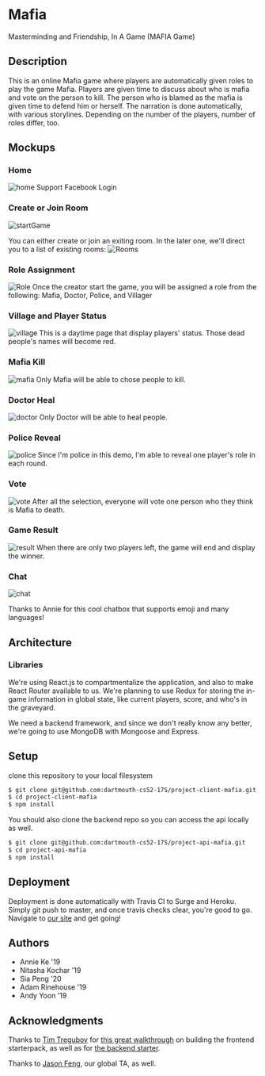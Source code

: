 # Mafia
Masterminding and Friendship, In A Game (MAFIA Game)

## Description
This is an online Mafia game where players are automatically given roles to play the game Mafia. Players are given time to discuss about who is mafia and vote on the person to kill. The person who is blamed as the mafia is given time to defend him or herself. The narration is done automatically, with various storylines. Depending on the number of the players, number of roles differ, too.

## Mockups

### Home
![home](public/images/Landing_Page.png "home")
Support Facebook Login

### Create or Join Room
![startGame](public/images/Join:Create.png "start")

You can either create or join an exiting room. In the later one, we'll direct you to a list of existing rooms:
![Rooms](public/images/Rooms.png "Room")

### Role Assignment
![Role](public/images/Role_Assignment.png "role")
Once the creator start the game, you will be assigned a role from the following:
Mafia, Doctor, Police, and Villager

### Village and Player Status
![village](public/images/Player_Status.png "village")
This is a daytime page that display players' status. Those dead people's names will become red.

### Mafia Kill
![mafia](public/images/Mafia_Kill.png "mafia")
Only Mafia will be able to chose people to kill. 

### Doctor Heal
![doctor](public/images/Doctor_Heal.png "doctor")
Only Doctor will be able to heal people. 

### Police Reveal
![police](public/images/Police_Reveal.png "police")
Since I'm police in this demo, I'm able to reveal one player's role in each round. 

### Vote
![vote](public/images/Voting.png "vote")
After all the selection, everyone will vote one person who they think is Mafia to death.

### Game Result
![result](public/images/Game_Result.png "result")
When there are only two players left, the game will end and display the winner.

### Chat
![chat](public/images/chatbox.png "chat")

Thanks to Annie for this cool chatbox that supports emoji and many languages!

## Architecture

### Libraries
We're using React.js to compartmentalize the application, and also to make React Router available to us. We're planning to use Redux for storing the in-game information in global state, like current players, score, and who's in the graveyard.

We need a backend framework, and since we don't really know any better, we're going to use MongoDB with Mongoose and Express.

## Setup

clone this repository to your local filesystem

```sh
$ git clone git@github.com:dartmouth-cs52-17S/project-client-mafia.git
$ cd project-client-mafia
$ npm install
```

You should also clone the backend repo so you can access the api locally as well.

```sh
$ git clone git@github.com:dartmouth-cs52-17S/project-api-mafia.git
$ cd project-api-mafia
$ npm install
```

## Deployment

Deployment is done automatically with Travis CI to Surge and Heroku. Simply git push to master, and once travis checks clear, you're good to go. Navigate to [our site](http://mafia.surge.sh) and get going!

## Authors

- Annie Ke '19
- Nitasha Kochar '19
- Sia Peng '20
- Adam Rinehouse '19
- Andy Yoon '19

## Acknowledgments

Thanks to [Tim Tregubov](https://github.com/timofei7) for [this great walkthrough](http://cs52.me/assignments/sa/starterpack/) on building the frontend starterpack, as well as for [the backend starter](https://github.com/dartmouth-cs52/express-babel-starter).

Thanks to [Jason Feng](https://github.com/jason-feng), our global TA, as well.
